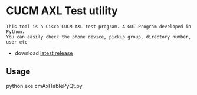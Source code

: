 # CUCM AXL Test utility


```
This tool is a Cisco CUCM AXL test program. A GUI Program developed in Python.
You can easily check the phone device, pickup group, directory number, user etc
```
- download [latest release](https://github.com/insung-infomation/cucmtest)

## Usage
python.exe cmAxlTablePyQt.py

